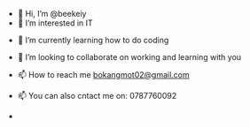 - 👋 Hi, I’m @beekeiy
- 👀 I’m interested in IT<p>
- 🌱 I’m currently learning how to do coding<p>
- 💞️ I’m looking to collaborate on working and learning with you<p>
- 📫 How to reach me bokangmot02@gmail.com<p>
- 📫 You can also cntact me on: 0787760092<p>

<!---
beekeiy/beekeiy is a ✨ special ✨ repository because its `README.md` (this file) appears on your GitHub profile.
You can click the Preview link to take a look at your changes.
--->
- 
